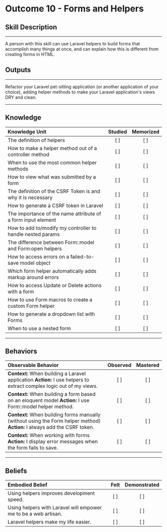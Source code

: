 # Outcome 10 - Forms and Helpers

## Skill Description
----------
A person with this skill can use Laravel helpers to build forms that accomplish many things at once, and can explain how this is different from creating forms in HTML. 

## Outputs
----------
Refactor your Laravel pet-sitting application (or another application of your choice), adding helper methods to make your Laravel application's views DRY and clean.


----------
## Knowledge


| Knowledge Unit   |      Studied      | Memorized |
|:-------------|:------------------:|:--------:|
| The definition of helpers | [ ] | [ ]  |
| How to make a helper method out of a controller method | [ ] | [ ]  |
| When to use the most common helper methods | [ ] | [ ]  |
| How to view what was submitted by a form | [ ] | [ ]  |
| The definition of the CSRF Token is and why it is  necessary | [ ] | [ ]  |
| How to generate a CSRF token in Laravel | [ ] | [ ]  |
| The importance of the name attribute of a form input element | [ ] | [ ]  |
| How to add to/modify my controller to handle nested params | [ ] | [ ]  |
| The difference between Form::model and Form:open helpers | [ ] | [ ]  |
| How to access errors on a failed-to-save model object | [ ] | [ ]  |
| Which form helper automatically adds markup around errors | [ ] | [ ]  |
| How to access Update or Delete actions with a form | [ ] | [ ]  |
| How to use Form macros to create a custom Form helper | [ ] | [ ] |
| How to generate a dropdown list with Forms | [ ] | [ ]  |
| When to use a nested form | [ ] | [ ]  |


----------


## Behaviors


| Observable Behavior   |      Observed      | Mastered |
|:-------------|:------------------:|:--------:|
| **Context:** When building a Laravel application **Action:** I use helpers to extract complex logic out of my views. | [ ] | [ ]  |
| **Context:** When building a form based on an eloquent model **Action:** I use Form::model helper method. | [ ] | [ ]  |
| **Context:** When building forms manually (without using the Form helper method) **Action:** I always add the CSRF token. | [ ] | [ ]  |
| **Context:** When working with forms **Action:** I display error messages when the form fails to save. | [ ] | [ ]  |



----------


## Beliefs


| Embodied Belief   |      Felt      | Demonstrated |
|:-------------|:------------------:|:--------:|
| Using helpers improves development speed. | [ ] | [ ]  |
| Using helpers with Laravel will empower me to be a web artisan. | [ ] | [ ]  |
| Laravel helpers make my life easier. | [ ] | [ ]  |
